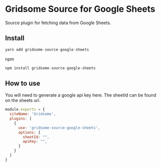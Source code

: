 # Gridsome Source for Google Sheets

Source plugin for fetching data from Google Sheets. 

## Install 

```js
yarn add gridsome-source-google-sheets
```
npm
```js
npm install gridsome-source-google-sheets
```

## How to use

You will need to generate a google api key here. The sheetId can be found on the sheets url.
```js
module.exports = {
  siteName: 'Gridsome',
  plugins: [
    {
      use: 'gridsome-source-google-sheets',
      options: {
        sheetId: "",
        apiKey: "",
      }
    }
  ]
}
```